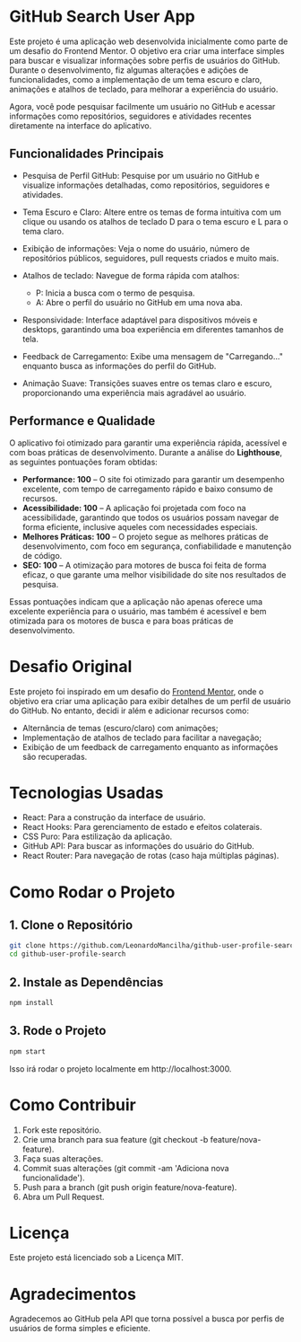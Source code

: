 # GitHub Search User App

Este projeto é uma aplicação web desenvolvida inicialmente como parte de um desafio do Frontend Mentor. O objetivo era criar uma interface simples para buscar e visualizar informações sobre perfis de usuários do GitHub. Durante o desenvolvimento, fiz algumas alterações e adições de funcionalidades, como a implementação de um tema escuro e claro, animações e atalhos de teclado, para melhorar a experiência do usuário.

Agora, você pode pesquisar facilmente um usuário no GitHub e acessar informações como repositórios, seguidores e atividades recentes diretamente na interface do aplicativo.



## Funcionalidades Principais

- Pesquisa de Perfil GitHub: Pesquise por um usuário no GitHub e visualize informações detalhadas, como repositórios, seguidores e atividades.
- Tema Escuro e Claro: Altere entre os temas de forma intuitiva com um clique ou usando os atalhos de teclado D para o tema escuro e L para o tema claro.
- Exibição de informações: Veja o nome do usuário, número de repositórios públicos, seguidores, pull requests criados e muito mais.
  
- Atalhos de teclado: Navegue de forma rápida com atalhos:
    - P: Inicia a busca com o termo de pesquisa.
    - A: Abre o perfil do usuário no GitHub em uma nova aba.
  
- Responsividade: Interface adaptável para dispositivos móveis e desktops, garantindo uma boa experiência em diferentes tamanhos de tela.
- Feedback de Carregamento: Exibe uma mensagem de "Carregando..." enquanto busca as informações do perfil do GitHub.
- Animação Suave: Transições suaves entre os temas claro e escuro, proporcionando uma experiência mais agradável ao usuário.

## Performance e Qualidade

O aplicativo foi otimizado para garantir uma experiência rápida, acessível e com boas práticas de desenvolvimento. Durante a análise do **Lighthouse**, as seguintes pontuações foram obtidas:

- **Performance: 100** – O site foi otimizado para garantir um desempenho excelente, com tempo de carregamento rápido e baixo consumo de recursos.
- **Acessibilidade: 100** – A aplicação foi projetada com foco na acessibilidade, garantindo que todos os usuários possam navegar de forma eficiente, inclusive aqueles com necessidades especiais.
- **Melhores Práticas: 100** – O projeto segue as melhores práticas de desenvolvimento, com foco em segurança, confiabilidade e manutenção de código.
- **SEO: 100** – A otimização para motores de busca foi feita de forma eficaz, o que garante uma melhor visibilidade do site nos resultados de pesquisa.

Essas pontuações indicam que a aplicação não apenas oferece uma excelente experiência para o usuário, mas também é acessível e bem otimizada para os motores de busca e para boas práticas de desenvolvimento.

# Desafio Original

Este projeto foi inspirado em um desafio do <a href="https://www.frontendmentor.io/challenges/github-user-search-app-Q09YOgaH6" target="_blank">Frontend Mentor</a>, onde o objetivo era criar uma aplicação para exibir detalhes de um perfil de usuário do GitHub. No entanto, decidi ir além e adicionar recursos como:

- Alternância de temas (escuro/claro) com animações;
- Implementação de atalhos de teclado para facilitar a navegação;
- Exibição de um feedback de carregamento enquanto as informações são recuperadas.

# Tecnologias Usadas

- React: Para a construção da interface de usuário.
- React Hooks: Para gerenciamento de estado e efeitos colaterais.
- CSS Puro: Para estilização da aplicação.
- GitHub API: Para buscar as informações do usuário do GitHub.
- React Router: Para navegação de rotas (caso haja múltiplas páginas).

# Como Rodar o Projeto

## 1. Clone o Repositório
```bash
git clone https://github.com/LeonardoMancilha/github-user-profile-search.git
cd github-user-profile-search
```

## 2. Instale as Dependências
```bash
npm install
```

## 3. Rode o Projeto
```bash
npm start
```
Isso irá rodar o projeto localmente em http://localhost:3000.

# Como Contribuir
1. Fork este repositório.
2. Crie uma branch para sua feature (git checkout -b feature/nova-feature).
3. Faça suas alterações.
4. Commit suas alterações (git commit -am 'Adiciona nova funcionalidade').
5. Push para a branch (git push origin feature/nova-feature).
6. Abra um Pull Request.

# Licença
Este projeto está licenciado sob a Licença MIT.

# Agradecimentos
Agradecemos ao GitHub pela API que torna possível a busca por perfis de usuários de forma simples e eficiente.

